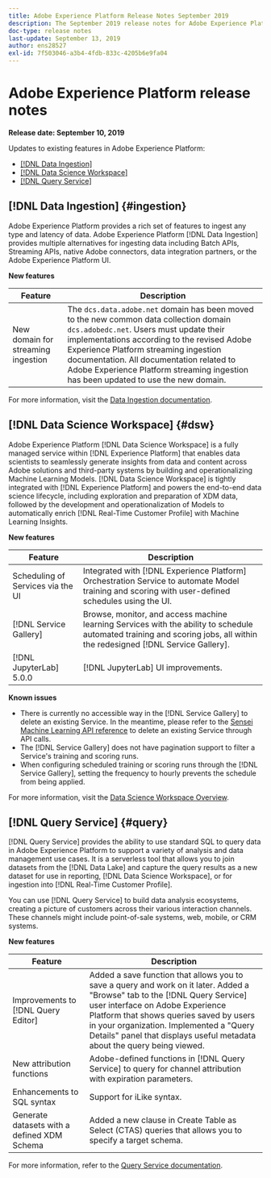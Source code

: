 ```yaml
---
title: Adobe Experience Platform Release Notes September 2019
description: The September 2019 release notes for Adobe Experience Platform.
doc-type: release notes
last-update: September 13, 2019
author: ens28527
exl-id: 7f503046-a3b4-4fdb-833c-4205b6e9fa04
---
```

# Adobe Experience Platform release notes 

**Release date: September 10, 2019**

Updates to existing features in Adobe Experience Platform:

* [[!DNL Data Ingestion]](#ingestion)
* [[!DNL Data Science Workspace]](#dsw)
* [[!DNL Query Service]](#query)

## [!DNL Data Ingestion] {#ingestion}

Adobe Experience Platform provides a rich set of features to ingest any type and latency of data. Adobe Experience Platform [!DNL Data Ingestion] provides multiple alternatives for ingesting data including Batch APIs, Streaming APIs, native Adobe connectors, data integration partners, or the Adobe Experience Platform UI.

**New features**

| Feature    | Description  |
| ----------- | ---------- |
| New domain for streaming ingestion | The `dcs.data.adobe.net` domain has been moved to the new common data collection domain `dcs.adobedc.net`. Users must update their implementations according to the revised Adobe Experience Platform streaming ingestion documentation. All documentation related to Adobe Experience Platform streaming ingestion has been updated to use the new domain.|

For more information, visit the [Data Ingestion documentation](../../ingestion/home.md).

## [!DNL Data Science Workspace] {#dsw}

Adobe Experience Platform [!DNL Data Science Workspace] is a fully managed service within [!DNL Experience Platform] that enables data scientists to seamlessly generate insights from data and content across Adobe solutions and third-party systems by building and operationalizing Machine Learning Models. [!DNL Data Science Workspace] is tightly integrated with [!DNL Experience Platform] and powers the end-to-end data science lifecycle, including exploration and preparation of XDM data, followed by the development and operationalization of Models to automatically enrich [!DNL Real-Time Customer Profile] with Machine Learning Insights.

**New features**

| Feature    | Description  |
| -----------| ---------- |
| Scheduling of Services via the UI | Integrated with [!DNL Experience Platform] Orchestration Service to automate Model training and scoring with user-defined schedules using the UI. |
| [!DNL Service Gallery] | Browse, monitor, and access machine learning Services with the ability to schedule automated training and scoring jobs, all within the redesigned [!DNL Service Gallery]. |
| [!DNL JupyterLab] 5.0.0 | [!DNL JupyterLab] UI improvements. |

**Known issues**

*   There is currently no accessible way in the [!DNL Service Gallery] to delete an existing Service. In the meantime, please refer to the [Sensei Machine Learning API reference](https://developer.adobe.com/experience-platform-apis/references/sensei-machine-learning/) to delete an existing Service through API calls.
*   The [!DNL Service Gallery] does not have pagination support to filter a Service's training and scoring runs.
*   When configuring scheduled training or scoring runs through the [!DNL Service Gallery], setting the frequency to hourly prevents the schedule from being applied.

For more information, visit the [Data Science Workspace Overview](../../data-science-workspace/home.md).

## [!DNL Query Service] {#query}

[!DNL Query Service] provides the ability to use standard SQL to query data in Adobe Experience Platform to support a variety of analysis and data management use cases. It is a serverless tool that allows you to join datasets from the [!DNL Data Lake] and capture the query results as a new dataset for use in reporting, [!DNL Data Science Workspace], or for ingestion into [!DNL Real-Time Customer Profile].

You can use [!DNL Query Service] to build data analysis ecosystems, creating a picture of customers across their various interaction channels. These channels might include point-of-sale systems, web, mobile, or CRM systems.

**New features**

| Feature    | Description  |
| -----------| ---------- |
| Improvements to [!DNL Query Editor] | Added a save function that allows you to save a query and work on it later. Added a "Browse" tab to the [!DNL Query Service] user interface on Adobe Experience Platform that shows queries saved by users in your organization. Implemented a "Query Details" panel that displays useful metadata about the query being viewed. |
| New attribution functions | Adobe-defined functions in [!DNL Query Service] to query for channel attribution with expiration parameters. |
| Enhancements to SQL syntax | Support for iLike syntax.|
| Generate datasets with a defined XDM Schema | Added a new clause in Create Table as Select (CTAS) queries that allows you to specify a target schema. |

For more information, refer to the [Query Service documentation](../../query-service/home.md).
